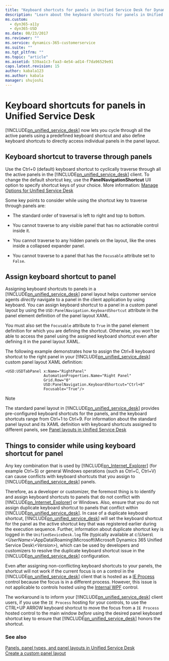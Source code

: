```yaml
---
title: "Keyboard shortcuts for panels in Unified Service Desk for Dynamics 365 Customer Engagement| MicrosoftDocs"
description: "Learn about the keyboard shortcuts for panels in Unified Service Desk"
ms.custom:
  - dyn365-a11y
  - dyn365-USD
ms.date: 08/23/2017
ms.reviewer: ""
ms.service: dynamics-365-customerservice
ms.suite: ""
ms.tgt_pltfrm: ""
ms.topic: "article"
ms.assetid: 539aa1c3-faa3-4e54-ad14-f7da96529e91
caps.latest.revision: 15
author: kabala123
ms.author: kabala
manager: shujoshi
---
```

# Keyboard shortcuts for panels in Unified Service Desk
[!INCLUDE[pn_unified_service_desk](../includes/pn-unified-service-desk.md)] now lets you cycle through all the active panels using a predefined keyboard shortcut and also define keyboard shortcuts to directly access individual panels in the panel layout.  
  
  
  
<a name="traverse"></a>   
## Keyboard shortcut to traverse through panels  
 Use the Ctrl+0 (default) keyboard shortcut to cyclically traverse through all the active panels in the [!INCLUDE[pn_unified_service_desk](../includes/pn-unified-service-desk.md)] client. To change the default shortcut key, use the **PanelNavigationShortcut** UII option to specify shortcut keys of your choice. More information: [Manage Options for Unified Service Desk](admin/manage-options-unified-service-desk.md)  
  
 Some key points to consider while using the shortcut key to traverse through panels are:  
  
-   The standard order of traversal is left to right and top to bottom.  
  
-   You cannot traverse to any visible panel that has no actionable control inside it.  
  
-   You cannot traverse to any hidden panels on the layout, like the ones inside a collapsed expander panel.  
  
-   You cannot traverse to a panel that has the `Focusable` attribute set to `False`.  
  
<a name="assign"></a>   
## Assign keyboard shortcut to panel  
 Assigning keyboard shortcuts to panels in a [!INCLUDE[pn_unified_service_desk](../includes/pn-unified-service-desk.md)] panel layout helps customer service agents *directly* navigate to a panel in the client application by using keyboard. You can assign keyboard shortcut to a panel in a custom panel layout by using the `USD:PanelNavigation.KeyboardShortcut` attribute in the panel element definition of the panel layout XAML.  
  
 You must also set the `Focusable` attribute to `True` in the panel element definition for which you are defining the shortcut. Otherwise, you won't be able to access the panel using the assigned keyboard shortcut even after defining it in the panel layout XAML.  
  
 The following example demonstrates how to assign the Ctrl+8 keyboard shortcut to the right panel in your [!INCLUDE[pn_unified_service_desk](../includes/pn-unified-service-desk.md)] custom panel layout XAML definition:  
  
```xaml  
<USD:USDTabPanel x:Name="RightPanel"  
                 AutomationProperties.Name="Right Panel"  
                 Grid.Row="0"  
                 USD:PanelNavigation.KeyboardShortcut="Ctrl+8"  
                 Focusable="True"/>  
```  
  
> [!NOTE]
>  The standard panel layout in [!INCLUDE[pn_unified_service_desk](../includes/pn-unified-service-desk.md)] provides pre-configured keyboard shortcuts for the panels, and the  keyboard shortcuts range from Ctrl+1 to Ctrl+9. For information about the standard panel layout and its XAML definition with keyboard shortcuts assigned to different panels, see [Panel layouts in Unified Service Desk](../unified-service-desk/panels-panel-types-panel-layouts.md#PanelLayouts)  
  
<a name="considerations"></a>   
## Things to consider while using keyboard shortcut for panel  
 Any key combination that is used by [!INCLUDE[pn_Internet_Explorer](../includes/pn-internet-explorer.md)] (for example Ctrl+S) or general Windows operations (such as Ctrl+C, Ctrl+V) can cause conflicts with keyboard shortcuts that you assign to [!INCLUDE[pn_unified_service_desk](../includes/pn-unified-service-desk.md)] panels.  
  
 Therefore, as a developer or customizer, the foremost thing is to identify and assign  keyboard shortcuts to panels that do not conflict with [!INCLUDE[pn_Internet_Explorer](../includes/pn-internet-explorer.md)] or Windows. Also, ensure that you do not assign duplicate keyboard shortcut to panels that conflict within [!INCLUDE[pn_unified_service_desk](../includes/pn-unified-service-desk.md)]. In case of a duplicate keyboard shortcut, [!INCLUDE[pn_unified_service_desk](../includes/pn-unified-service-desk.md)] will set the keyboard shortcut  for the panel as the active shortcut key that was registered earlier during the execution sequence. Further, information about duplicate shortcut key is logged in the `UnifiedSeviceDesk.log` file (typically available at c:\Users\\*\<UserName>*\AppData\Roaming\Microsoft\Microsoft Dynamics 365 Unified Service Desk\\*\<Version>*), which can be used by developers and customizers to resolve the duplicate keyboard shortcut issue in the [!INCLUDE[pn_unified_service_desk](../includes/pn-unified-service-desk.md)] configuration.  
  
 Even after assigning non-conflicting keyboard shortcuts to your panels, the shortcut will not work if the current focus is on a control in the [!INCLUDE[pn_unified_service_desk](../includes/pn-unified-service-desk.md)] client that is hosted as a [IE Process](../unified-service-desk/select-a-hosting-method-for-your-controls.md#IEProcess) control because the focus is in a different process. However, this issue is not applicable to controls hosted using the [Internal WPF](../unified-service-desk/select-a-hosting-method-for-your-controls.md#InternalWPF) control.  
  
 The workaround is to inform your [!INCLUDE[pn_unified_service_desk](../includes/pn-unified-service-desk.md)] client users, if you use the `IE Process` hosting for your controls, to use the CTRL+UP ARROW keyboard shortcut to move the focus from a `IE Process` hosted control to the main window *before* using the desired panel keyboard shortcut key to ensure that [!INCLUDE[pn_unified_service_desk](../includes/pn-unified-service-desk.md)] honors the shortcut.  
  
### See also  
 [Panels, panel types, and panel layouts in Unified Service Desk](../unified-service-desk/panels-panel-types-panel-layouts.md)   
 [Create a custom panel layout](../unified-service-desk/create-custom-panel-layout.md)
